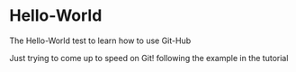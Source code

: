 # Hello-World
The Hello-World test to learn how to use Git-Hub


Just trying to come up to speed on Git!
following the example in the tutorial
